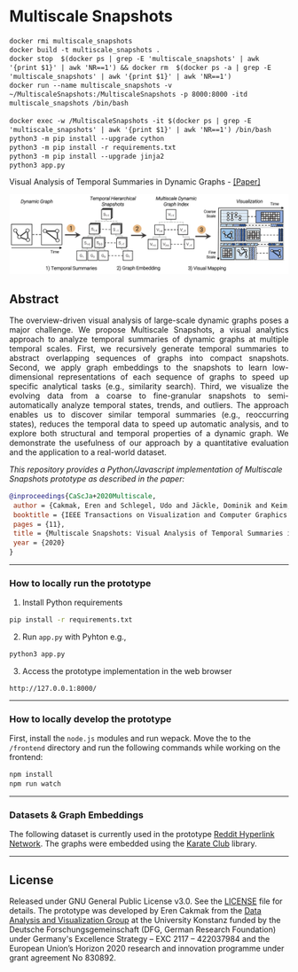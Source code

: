 # Multiscale Snapshots

```
docker rmi multiscale_snapshots
docker build -t multiscale_snapshots .
docker stop  $(docker ps | grep -E 'multiscale_snapshots' | awk '{print $1}' | awk 'NR==1') && docker rm  $(docker ps -a | grep -E 'multiscale_snapshots' | awk '{print $1}' | awk 'NR==1')
docker run --name multiscale_snapshots -v ~/MultiscaleSnapshots:/MultiscaleSnapshots -p 8000:8000 -itd multiscale_snapshots /bin/bash 

docker exec -w /MultiscaleSnapshots -it $(docker ps | grep -E 'multiscale_snapshots' | awk '{print $1}' | awk 'NR==1') /bin/bash
python3 -m pip install --upgrade cython
python3 -m pip install -r requirements.txt
python3 -m pip install --upgrade jinja2
python3 app.py
```



Visual Analysis of Temporal Summaries in Dynamic Graphs - [[Paper]](https://arxiv.org/abs/2008.08282)

<p align="center">
  <img width="800" src="static/teaser.png">
</p>
  
## Abstract

<p align="justify">
The overview-driven visual analysis of large-scale dynamic graphs poses a major challenge. We propose Multiscale Snapshots, a visual analytics approach to analyze temporal summaries of dynamic graphs at multiple temporal scales. First, we recursively generate temporal summaries to abstract overlapping sequences of graphs into compact snapshots. Second, we apply graph embeddings to the snapshots to learn low-dimensional representations of each sequence of graphs to speed up specific analytical tasks (e.g., similarity search). Third, we visualize the evolving data from a coarse to fine-granular snapshots to semi-automatically analyze temporal states, trends, and outliers. The approach enables us to discover similar temporal summaries (e.g., reoccurring states), reduces the temporal data to speed up automatic analysis, and to explore both structural and temporal properties of a dynamic graph. We demonstrate the usefulness of our approach by a quantitative evaluation and the application to a real-world dataset.
</p>

_This repository provides a Python/Javascript implementation of Multiscale Snapshots prototype as described in the paper:_

```bibtex
@inproceedings{CaScJa+2020Multiscale,
 author = {Cakmak, Eren and Schlegel, Udo and Jäckle, Dominik and Keim, Daniel A. and Schreck, Tobias},
 booktitle = {IEEE Transactions on Visualization and Computer Graphics (to appear)},
 pages = {11},
 title = {Multiscale Snapshots: Visual Analysis of Temporal Summaries in Dynamic Graphs},
 year = {2020}
}
```

---

### How to locally run the prototype

1. Install Python requirements

```bash
pip install -r requirements.txt
```

2. Run ```app.py``` with Pyhton e.g., 

```bash
python3 app.py
```

3. Access the prototype implementation in the web browser

```url
http://127.0.0.1:8000/
```

---

### How to locally develop the prototype

First, install the `node.js` modules and run wepack. Move the to the `/frontend` directory and run the following commands while working on the frontend:

```bash
npm install
npm run watch
```

---

### Datasets & Graph Embeddings

The following dataset is currently used in the prototype [Reddit Hyperlink Network](https://snap.stanford.edu/data/soc-RedditHyperlinks.html). The graphs were embedded using the [Karate Club](https://github.com/benedekrozemberczki/karateclub) library.

---

## License
Released under GNU General Public License v3.0. See the [LICENSE](LICENSE) file for details.
The prototype was developed by Eren Cakmak from the [Data Analysis and Visualization Group](https://www.vis.uni-konstanz.de/) at the University Konstanz funded by the Deutsche Forschungsgemeinschaft (DFG, German Research Foundation) under Germany's Excellence Strategy – EXC 2117 – 422037984 and the European Union’s Horizon 2020 research and innovation programme under grant agreement No 830892.
